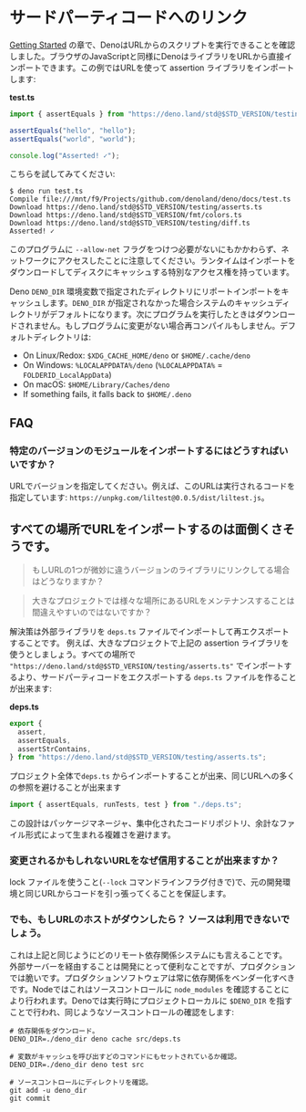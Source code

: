 <!-- # Linking to third party code -->
# サードパーティコードへのリンク

<!--
In the [Getting Started](./getting_started.md) section, we saw Deno could
execute scripts from URLs. Like browser JavaScript, Deno can import libraries
directly from URLs. This example uses a URL to import an assertion library:
-->
[Getting Started](./getting_started.md) の章で、DenoはURLからのスクリプトを実行できることを確認しました。ブラウザのJavaScriptと同様にDenoはライブラリをURLから直接インポートできます。この例ではURLを使って assertion ライブラリをインポートします:

**test.ts**

```ts
import { assertEquals } from "https://deno.land/std@$STD_VERSION/testing/asserts.ts";

assertEquals("hello", "hello");
assertEquals("world", "world");

console.log("Asserted! ✓");
```

<!-- Try running this: -->
こちらを試してみてください:

```shell
$ deno run test.ts
Compile file:///mnt/f9/Projects/github.com/denoland/deno/docs/test.ts
Download https://deno.land/std@$STD_VERSION/testing/asserts.ts
Download https://deno.land/std@$STD_VERSION/fmt/colors.ts
Download https://deno.land/std@$STD_VERSION/testing/diff.ts
Asserted! ✓
```

<!--
Note that we did not have to provide the `--allow-net` flag for this program,
and yet it accessed the network. The runtime has special access to download
imports and cache them to disk.
-->
このプログラムに `--allow-net` フラグをつけつ必要がないにもかかわらず、ネットワークにアクセスしたことに注意してください。ランタイムはインポートをダウンロードしてディスクにキャッシュする特別なアクセス権を持っています。

<!--
Deno caches remote imports in a special directory specified by the `DENO_DIR`
environment variable. It defaults to the system's cache directory if `DENO_DIR`
is not specified. The next time you run the program, no downloads will be made.
If the program hasn't changed, it won't be recompiled either. The default
directory is:
-->
Deno `DENO_DIR` 環境変数で指定されたディレクトリにリポートインポートをキャッシュします。`DENO_DIR` が指定されなかった場合システムのキャッシュディレクトリがデフォルトになります。次にプログラムを実行したときはダウンロードされません。もしプログラムに変更がない場合再コンパイルもしません。デフォルトディレクトリは:

- On Linux/Redox: `$XDG_CACHE_HOME/deno` or `$HOME/.cache/deno`
- On Windows: `%LOCALAPPDATA%/deno` (`%LOCALAPPDATA%` = `FOLDERID_LocalAppData`)
- On macOS: `$HOME/Library/Caches/deno`
- If something fails, it falls back to `$HOME/.deno`

## FAQ

<!-- ### How do I import a specific version of a module? -->
### 特定のバージョンのモジュールをインポートするにはどうすればいいですか？

<!--
Specify the version in the URL. For example, this URL fully specifies the code
being run: `https://unpkg.com/liltest@0.0.5/dist/liltest.js`.
-->
URLでバージョンを指定してください。例えば、このURLは実行されるコードを指定しています: `https://unpkg.com/liltest@0.0.5/dist/liltest.js`。

<!-- ### It seems unwieldy to import URLs everywhere. -->
## すべての場所でURLをインポートするのは面倒くさそうです。

<!-- > What if one of the URLs links to a subtly different version of a library? -->
> もしURLの1つが微妙に違うバージョンのライブラリにリンクしてる場合はどうなりますか？

<!-- > Isn't it error prone to maintain URLs everywhere in a large project? -->
> 大きなプロジェクトでは様々な場所にあるURLをメンテナンスすることは間違えやすいのではないですか？

<!--
The solution is to import and re-export your external libraries in a central
`deps.ts` file (which serves the same purpose as Node's `package.json` file).
For example, let's say you were using the above assertion library across a large
project. Rather than importing
`"https://deno.land/std@$STD_VERSION/testing/asserts.ts"` everywhere, you could
create a `deps.ts` file that exports the third-party code:
-->
解決策は外部ライブラリを `deps.ts` ファイルでインポートして再エクスポートすることです。
例えば、大きなプロジェクトで上記の assertion ライブラリを使うとしましょう。すべての場所で `"https://deno.land/std@$STD_VERSION/testing/asserts.ts"` でインポートするより、サードパーティコードをエクスポートする `deps.ts` ファイルを作ることが出来ます:

**deps.ts**

```ts
export {
  assert,
  assertEquals,
  assertStrContains,
} from "https://deno.land/std@$STD_VERSION/testing/asserts.ts";
```

<!--
And throughout the same project, you can import from the `deps.ts` and avoid
having many references to the same URL:
-->
プロジェクト全体で`deps.ts` からインポートすることが出来、同じURLへの多くの参照を避けることが出来ます

```ts
import { assertEquals, runTests, test } from "./deps.ts";
```

<!--
This design circumvents a plethora of complexity spawned by package management
software, centralized code repositories, and superfluous file formats.
-->
この設計はパッケージマネージャ、集中化されたコードリポジトリ、余計なファイル形式によって生まれる複雑さを避けます。

<!-- ### How can I trust a URL that may change? -->
### 変更されるかもしれないURLをなぜ信用することが出来ますか？

<!--
By using a lock file (with the `--lock` command line flag), you can ensure that
the code pulled from a URL is the same as it was during initial development. You
can learn more about this
[here](./linking_to_external_code/integrity_checking.md).
-->
lock ファイルを使うこと(`--lock` コマンドラインフラグ付きで)で、元の開発環境と同じURLからコードを引っ張ってくることを保証します。

<!-- ### But what if the host of the URL goes down? The source won't be available. -->
### でも、もしURLのホストがダウンしたら？ ソースは利用できないでしょう。

<!--
This, like the above, is a problem faced by _any_ remote dependency system.
Relying on external servers is convenient for development but brittle in
production. Production software should always vendor its dependencies. In Node
this is done by checking `node_modules` into source control. In Deno this is
done by pointing `$DENO_DIR` to some project-local directory at runtime, and
similarly checking that into source control:
-->
これは上記と同じようにどのリモート依存関係システムにも言えることです。
外部サーバーを経由することは開発にとって便利なことですが、プロダクションでは脆いです。プロダクションソフトウェアは常に依存関係をベンダー化すべきです。Nodeではこれはソースコントロールに `node_modules` を確認することにより行われます。Denoでは実行時にプロジェクトローカルに `$DENO_DIR` を指すことで行われ、同じようなソースコントロールの確認をします:

<!--
```shell
# Download the dependencies.
DENO_DIR=./deno_dir deno cache src/deps.ts

# Make sure the variable is set for any command which invokes the cache.
DENO_DIR=./deno_dir deno test src

# Check the directory into source control.
git add -u deno_dir
git commit
```
-->
```shell
# 依存関係をダウンロード。
DENO_DIR=./deno_dir deno cache src/deps.ts

# 変数がキャッシュを呼び出すどのコマンドにもセットされているか確認。
DENO_DIR=./deno_dir deno test src

# ソースコントロールにディレクトリを確認。
git add -u deno_dir
git commit
```
